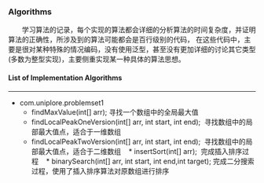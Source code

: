 ### **Algorithms**
　　学习算法的记录，每个实现的算法都会详细的分析算法的时间复杂度，并证明算法的正确性，所涉及到的算法可能都会是百行级别的代码，
在这些代码中，主要是很对某种特殊的情况编码，没有使用泛型，甚至没有更加详细的讨论其它类型(多数为整型实现)，主要侧重实现某一种具体的算法思想。

#### **List of Implementation Algorithms**
***
* com.uniplore.problemset1
    * findMaxValue(int[] arr); 寻找一个数组中的全局最大值
    * findLocalPeakOneVersion(int[] arr, int start, int end);  寻找数组中的局部最大值点，适合于一维数组
    * findLocalPeakTwoVersion(int[] arr, int start, int end);  寻找数组中的局部最大值点，适合于二维数组
    * insertSort(int[] arr);  完成插入排序过程
    * binarySearch(int[] arr, int start, int end,int target); 完成二分搜索过程，使用了插入排序算法对原数组进行排序
